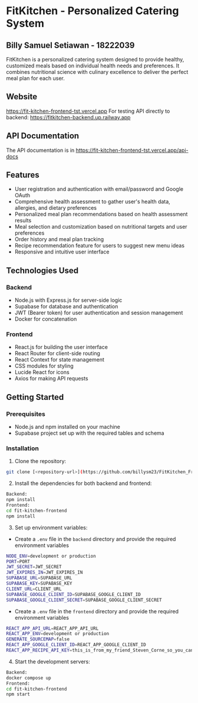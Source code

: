 # FitKitchen - Personalized Catering System
## Billy Samuel Setiawan - 18222039

FitKitchen is a personalized catering system designed to provide healthy, customized meals based on individual health needs and preferences. It combines nutritional science with culinary excellence to deliver the perfect meal plan for each user.

## Website
https://fit-kitchen-frontend-tst.vercel.app
For testing API directly to backend: https://fitkitchen-backend.up.railway.app

## API Documentation

The API documentation is in https://fit-kitchen-frontend-tst.vercel.app/api-docs

## Features

- User registration and authentication with email/password and Google OAuth
- Comprehensive health assessment to gather user's health data, allergies, and dietary preferences
- Personalized meal plan recommendations based on health assessment results
- Meal selection and customization based on nutritional targets and user preferences
- Order history and meal plan tracking
- Recipe recommendation feature for users to suggest new menu ideas
- Responsive and intuitive user interface

## Technologies Used

### Backend
- Node.js with Express.js for server-side logic
- Supabase for database and authentication
- JWT (Bearer token) for user authentication and session management
- Docker for concatenation

### Frontend
- React.js for building the user interface
- React Router for client-side routing
- React Context for state management
- CSS modules for styling
- Lucide React for icons
- Axios for making API requests

## Getting Started

### Prerequisites
- Node.js and npm installed on your machine
- Supabase project set up with the required tables and schema

### Installation
1. Clone the repository:
```bash
git clone [<repository-url>](https://github.com/billysm23/FitKitchen_FrontendTST)(https://github.com/billysm23/FitKitchen_BackendTST)
```
2. Install the dependencies for both backend and frontend:
```bash
Backend:
npm install
Frontend:
cd fit-kitchen-frontend
npm install
```
3. Set up environment variables:
- Create a `.env` file in the `backend` directory and provide the required environment variables
```bash
NODE_ENV=development or production
PORT=PORT
JWT_SECRET=JWT_SECRET
JWT_EXPIRES_IN=JWT_EXPIRES_IN
SUPABASE_URL=SUPABASE_URL
SUPABASE_KEY=SUPABASE_KEY
CLIENT_URL=CLIENT_URL
SUPABASE_GOOGLE_CLIENT_ID=SUPABASE_GOOGLE_CLIENT_ID
SUPABASE_GOOGLE_CLIENT_SECRET=SUPABASE_GOOGLE_CLIENT_SECRET
```
- Create a `.env` file in the `frontend` directory and provide the required environment variables
```bash
REACT_APP_API_URL=REACT_APP_API_URL
REACT_APP_ENV=development or production
GENERATE_SOURCEMAP=false
REACT_APP_GOOGLE_CLIENT_ID=REACT_APP_GOOGLE_CLIENT_ID
REACT_APP_RECIPE_API_KEY=this_is_from_my_friend_Steven_Corne_so_you_can_ask_him
```

4. Start the development servers:
```bash
Backend:
docker compose up
Frontend:
cd fit-kitchen-frontend
npm start
```
